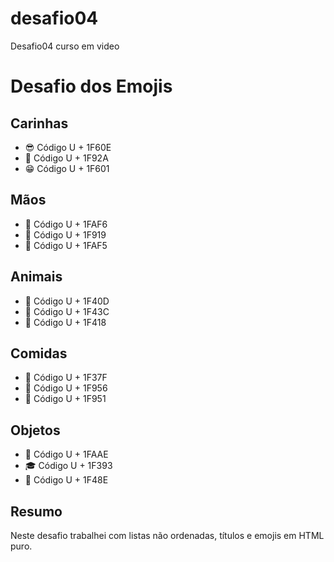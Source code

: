 # desafio04
Desafio04 curso em video

<!DOCTYPE html>
<html lang="pt-br">
<head>
    <meta charset="UTF-8">
    <meta name="viewport" content="width=device-width, initial-scale=1.0">
    <title>Desafio Curso</title>
</head>
<body>
    <h1>Desafio dos Emojis</h1>
    <h2>Carinhas</h2>
    <ul>
        <li>&#x1F60E; Código U + 1F60E</li>
        <li>&#x1F92A; Código U + 1F92A</li>
        <li>&#x1F601; Código U + 1F601</li>
    </ul>
    <h2>Mãos</h2>
    <ul>
        <li>&#x1FAF6; Código U + 1FAF6</li>
        <li>&#x1F919; Código U + 1F919</li>
        <li>&#x1FAF5; Código U + 1FAF5 </li>
    </ul>
    <h2>Animais</h2>
    <ul>
        <li>&#x1F40D; Código U + 1F40D</li>
        <li>&#x1F43C; Código U + 1F43C</li>
        <li>&#x1F418; Código U + 1F418</li>
    </ul>
    <h2>Comidas</h2>
    <ul>
        <li>&#x1F37F; Código U + 1F37F</li>
        <li>&#x1F956; Código U + 1F956</li>
        <li>&#x1F951; Código U + 1F951</li>
    </ul>
    <h2>Objetos</h2>
    <ul>
        <li>&#x1FAAE; Código U + 1FAAE</li>
        <li>&#x1F393; Código U + 1F393</li>
        <li>&#x1F48E; Código U + 1F48E</li>
    </ul>
    <h2>Resumo</h2>
    <p>Neste desafio trabalhei com listas não ordenadas, títulos e emojis em HTML puro.</p>
</body>
</html>
